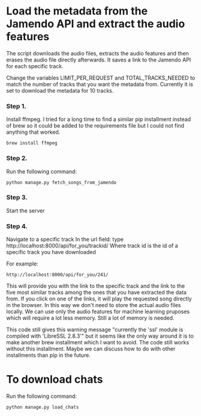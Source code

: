 # Load the metadata from the Jamendo API and extract the audio features

The script downloads the audio files, extracts the audio features and then erases the audio file directly afterwards. It saves a link to the Jamendo API for each specific track.

Change the variables LIMIT_PER_REQUEST and TOTAL_TRACKS_NEEDED to match the number of tracks that you want the metadata from. Currently it is set to download the metadata for 10 tracks.

### Step 1.
Install ffmpeg. I tried for a long time to find a similar pip installment instead of brew so it could be added to the requirements file but I could not find anything that worked. 

    brew install ffmpeg

### Step 2. 
Run the following command:

    python manage.py fetch_songs_from_jamendo

### Step 3. 
Start the server

### Step 4. 
Navigate to a specific track
In the url field: type http://localhost:8000/api/for_you/trackid/
Where track id is the id of a specific track you have downloaded

For example:

    http://localhost:8000/api/for_you/241/

This will provide you with the link to the specific track and the link to the five most similar tracks among the ones that you have extracted the data from. If you click on one of the links, it will play the requested song directly in the browser. In this way we don't need to store the actual audio files locally. We can use only the audio features for machine learning pruposes which will require a lot less memory. Still a lot of memory is needed.

This code still gives this warning message "currently the 'ssl' module is compiled with 'LibreSSL 2.8.3'" but it seems like the only way around it is to make another brew installment which I want to avoid. The code still works without this installment. Maybe we can discuss how to do with other installments than pip in the future.

# To download chats

Run the following command:

    python manage.py load_chats